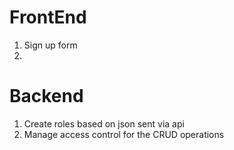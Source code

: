 # FrontEnd
1. Sign up form 
2. 




# Backend
1. Create roles based on json sent via api
2. Manage access control for the CRUD operations

